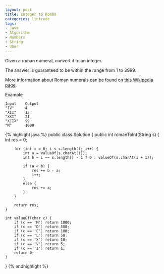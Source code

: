 ```yaml
---
layout: post
title: Integer to Roman
categories: lintcode
tags:
- Java
- Algorithm
- Numbers
- String
- Uber
---
```


Given a roman numeral, convert it to an integer.

The answer is guaranteed to be within the range from 1 to 3999.

More information about Roman numerals can be found on [this Wikipedia page](https://en.wikipedia.org/wiki/Roman_numerals).

Example

```
Input    Output
"IV"     4
"XII"    12
"XXI"    21
"XCIX"   99
"M"      1000
```

{% highlight java %}
public class Solution {
    public int romanToInt(String s) {
        int res = 0;
        
        for (int i = 0; i < s.length(); i++) {
            int a = valueOf(s.charAt(i));
            int b = i == s.length() - 1 ? 0 : valueOf(s.charAt(i + 1));
            
            if (a < b) {
                res += b - a;
                i++;
            }
            else {
                res += a;
            }
        }
        
        return res;
    }
    
    int valueOf(char c) {
        if (c == 'M') return 1000;
        if (c == 'D') return 500;
        if (c == 'C') return 100;
        if (c == 'L') return 50;
        if (c == 'X') return 10;
        if (c == 'V') return 5;
        if (c == 'I') return 1;
        return 0;
    }
}
{% endhighlight %}
